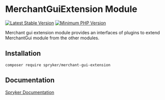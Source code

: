 # MerchantGuiExtension Module
[![Latest Stable Version](https://poser.pugx.org/spryker/merchant-gui-extension/v/stable.svg)](https://packagist.org/packages/spryker/merchant-gui-extension)
[![Minimum PHP Version](https://img.shields.io/badge/php-%3E%3D%207.4-8892BF.svg)](https://php.net/)

Merchant gui extension module provides an interfaces of plugins to extend MerchantGui module from the other modules.

## Installation

```
composer require spryker/merchant-gui-extension
```

## Documentation

[Spryker Documentation](https://docs.spryker.com)
